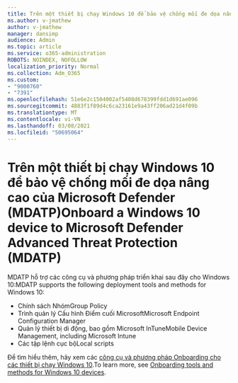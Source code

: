 ```yaml
---
title: Trên một thiết bị chạy Windows 10 để bảo vệ chống mối đe dọa nâng cao của Microsoft Defender (MDATP)
ms.author: v-jmathew
author: v-jmathew
manager: dansimp
audience: Admin
ms.topic: article
ms.service: o365-administration
ROBOTS: NOINDEX, NOFOLLOW
localization_priority: Normal
ms.collection: Adm_O365
ms.custom:
- "9000760"
- "7391"
ms.openlocfilehash: 51e6e2c1504002af5408d678399fdd1d691ae096
ms.sourcegitcommit: 4883f1f89d4c6ca23161e9a43ff206ad21d4f09b
ms.translationtype: MT
ms.contentlocale: vi-VN
ms.lasthandoff: 03/08/2021
ms.locfileid: "50695064"
---
```

# <a name="onboard-a-windows-10-device-to-microsoft-defender-advanced-threat-protection-mdatp"></a><span data-ttu-id="f1b61-102">Trên một thiết bị chạy Windows 10 để bảo vệ chống mối đe dọa nâng cao của Microsoft Defender (MDATP)</span><span class="sxs-lookup"><span data-stu-id="f1b61-102">Onboard a Windows 10 device to Microsoft Defender Advanced Threat Protection (MDATP)</span></span>

<span data-ttu-id="f1b61-103">MDATP hỗ trợ các công cụ và phương pháp triển khai sau đây cho Windows 10:</span><span class="sxs-lookup"><span data-stu-id="f1b61-103">MDATP supports the following deployment tools and methods for Windows 10:</span></span>

- <span data-ttu-id="f1b61-104">Chính sách Nhóm</span><span class="sxs-lookup"><span data-stu-id="f1b61-104">Group Policy</span></span>
- <span data-ttu-id="f1b61-105">Trình quản lý Cấu hình Điểm cuối Microsoft</span><span class="sxs-lookup"><span data-stu-id="f1b61-105">Microsoft Endpoint Configuration Manager</span></span>
- <span data-ttu-id="f1b61-106">Quản lý thiết bị di động, bao gồm Microsoft InTune</span><span class="sxs-lookup"><span data-stu-id="f1b61-106">Mobile Device Management, including Microsoft Intune</span></span>
- <span data-ttu-id="f1b61-107">Các tập lệnh cục bộ</span><span class="sxs-lookup"><span data-stu-id="f1b61-107">Local scripts</span></span>

<span data-ttu-id="f1b61-108">Để tìm hiểu thêm, hãy xem các [công cụ và phương pháp Onboarding cho các thiết bị chạy Windows 10](https://go.microsoft.com/fwlink/?linkid=2143460).</span><span class="sxs-lookup"><span data-stu-id="f1b61-108">To learn more, see [Onboarding tools and methods for Windows 10 devices](https://go.microsoft.com/fwlink/?linkid=2143460).</span></span>
